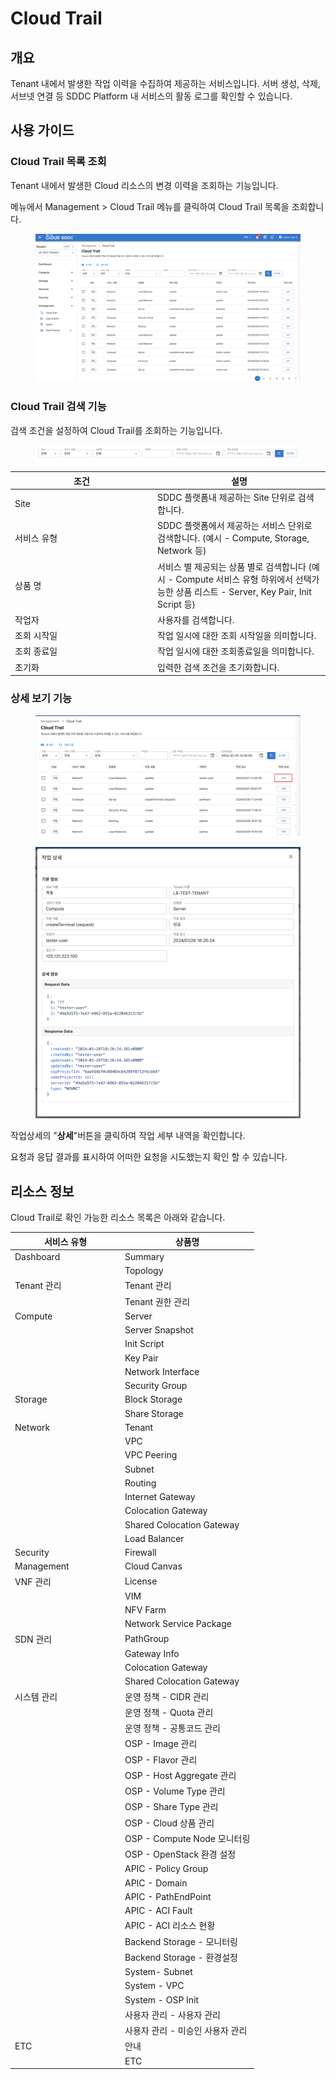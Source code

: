 # Cloud Trail

## 개요

&#x20;Tenant 내에서 발생한 작업 이력을 수집하여 제공하는 서비스입니다. 서버 생성, 삭제, 서브넷 연결 등 SDDC Platform 내 서비스의 활동 로그를 확인할 수 있습니다.





## 사용 가이드

### Cloud Trail 목록 조회

Tenant 내에서 발생한 Cloud 리소스의 변경 이력을 조회하는 기능입니다.

메뉴에서 Management > Cloud Trail 메뉴를 클릭하여 Cloud Trail 목록을 조회합니다.

<figure><img src="../.gitbook/assets/image (608).png" alt=""><figcaption></figcaption></figure>

### Cloud Trail 검색 기능

검색 조건을 설정하여 Cloud Trail를 조회하는 기능입니다.

<figure><img src="../.gitbook/assets/image (609).png" alt=""><figcaption></figcaption></figure>

<table><thead><tr><th width="214">조건</th><th>설명</th></tr></thead><tbody><tr><td>Site</td><td>SDDC 플랫폼내 제공하는 Site 단위로 검색합니다.</td></tr><tr><td>서비스 유형</td><td>SDDC 플랫폼에서 제공하는 서비스 단위로 검색합니다. (예시 - Compute, Storage, Network 등)</td></tr><tr><td>상품 명</td><td>서비스 별 제공되는 상품 별로 검색합니다 (예시 - Compute 서비스 유형 하위에서 선택가능한 상품 리스트 - Server, Key Pair, Init Script 등)</td></tr><tr><td>작업자</td><td>사용자를 검색합니다.</td></tr><tr><td>조회 시작일</td><td>작업 일시에 대한 조회 시작일을 의미합니다.</td></tr><tr><td>조회 종료일</td><td>작업 일시에 대한 조회종료일을 의미합니다.</td></tr><tr><td>초기화</td><td>입력한 검색 조건을 초기화합니다.</td></tr></tbody></table>



### 상세 보기 기능

<figure><img src="../.gitbook/assets/image (610).png" alt=""><figcaption></figcaption></figure>

<figure><img src="../.gitbook/assets/image (611).png" alt=""><figcaption></figcaption></figure>

작업상세의 "**상세**"버튼을 클릭하여 작업 세부 내역을 확인합니다.&#x20;

요청과 응답 결과를 표시하여 어떠한 요청을 시도했는지 확인 할 수 있습니다.







## 리소스 정보

Cloud Trail로 확인 가능한 리소스 목록은 아래와 같습니다.

<table><thead><tr><th width="162">서비스 유형</th><th>상품명</th></tr></thead><tbody><tr><td>Dashboard</td><td>Summary</td></tr><tr><td></td><td>Topology</td></tr><tr><td>Tenant 관리</td><td>Tenant 관리</td></tr><tr><td></td><td>Tenant 권한 관리</td></tr><tr><td>Compute</td><td>Server</td></tr><tr><td></td><td>Server Snapshot</td></tr><tr><td></td><td>Init Script</td></tr><tr><td></td><td>Key Pair</td></tr><tr><td></td><td>Network Interface</td></tr><tr><td></td><td>Security Group</td></tr><tr><td>Storage</td><td>Block Storage</td></tr><tr><td></td><td>Share Storage</td></tr><tr><td>Network</td><td>Tenant</td></tr><tr><td></td><td>VPC</td></tr><tr><td></td><td>VPC Peering</td></tr><tr><td></td><td>Subnet</td></tr><tr><td></td><td>Routing</td></tr><tr><td></td><td>Internet Gateway</td></tr><tr><td></td><td>Colocation Gateway</td></tr><tr><td></td><td>Shared Colocation Gateway</td></tr><tr><td></td><td>Load Balancer</td></tr><tr><td>Security</td><td>Firewall</td></tr><tr><td>Management</td><td>Cloud Canvas</td></tr><tr><td>VNF 관리</td><td>License</td></tr><tr><td></td><td>VIM</td></tr><tr><td></td><td>NFV Farm</td></tr><tr><td></td><td>Network Service Package</td></tr><tr><td>SDN 관리</td><td>PathGroup</td></tr><tr><td></td><td>Gateway Info</td></tr><tr><td></td><td>Colocation Gateway</td></tr><tr><td></td><td>Shared Colocation Gateway</td></tr><tr><td>시스템 관리</td><td>운영 정책 - CIDR 관리</td></tr><tr><td></td><td>운영 정책 - Quota 관리</td></tr><tr><td></td><td>운영 정책 - 공통코드 관리</td></tr><tr><td></td><td>OSP - Image 관리</td></tr><tr><td></td><td>OSP - Flavor 관리</td></tr><tr><td></td><td>OSP - Host Aggregate 관리</td></tr><tr><td></td><td>OSP - Volume Type 관리</td></tr><tr><td></td><td>OSP - Share Type 관리</td></tr><tr><td></td><td>OSP - Cloud 상품 관리</td></tr><tr><td></td><td>OSP - Compute Node 모니터링</td></tr><tr><td></td><td>OSP - OpenStack 환경 설정</td></tr><tr><td></td><td>APIC - Policy Group</td></tr><tr><td></td><td>APIC - Domain</td></tr><tr><td></td><td>APIC - PathEndPoint</td></tr><tr><td></td><td>APIC - ACI Fault</td></tr><tr><td></td><td>APIC - ACI 리소스 현황</td></tr><tr><td></td><td>Backend Storage - 모니터링</td></tr><tr><td></td><td>Backend Storage - 환경설정</td></tr><tr><td></td><td>System- Subnet</td></tr><tr><td></td><td>System - VPC</td></tr><tr><td></td><td>System - OSP Init</td></tr><tr><td></td><td>사용자 관리 - 사용자 관리</td></tr><tr><td></td><td>사용자 관리 - 미승인 사용자 관리</td></tr><tr><td>ETC</td><td>안내</td></tr><tr><td></td><td>ETC</td></tr></tbody></table>

